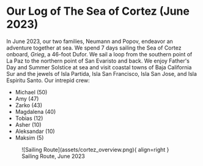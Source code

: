 # Our Log of The Sea of Cortez (June 2023)

In June 2023, our two families, Neumann and Popov, endeavor an adventure together at sea. We spend 7 days sailing the Sea of Cortez onboard, _Grieg_, a 46-foot Dufor. We sail a loop from the southern point of La Paz to the northern point of San Evaristo and back. We enjoy Father's Day and Summer Solstice at sea and visit coastal towns of Baja California Sur and the jewels of Isla Partida, Isla San Francisco, Isla San Jose, and Isla Espiritu Santo. Our intrepid crew:

- Michael (50)
- Amy (47)
- Zarko (43)
- Magdalena (40)
- Tobias (12)
- Asher (10)
- Aleksandar (10)
- Maksim (5)

<figure markdown>
  ![Sailing Route](assets/cortez_overview.png){ align=right }
  <figcaption>Sailing Route, June 2023</figcaption>
</figure>
